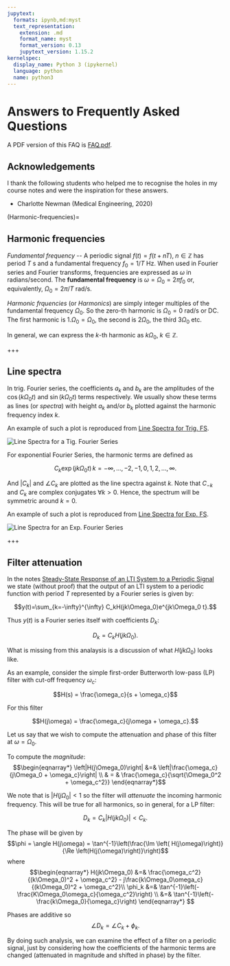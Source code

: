 ```yaml
---
jupytext:
  formats: ipynb,md:myst
  text_representation:
    extension: .md
    format_name: myst
    format_version: 0.13
    jupytext_version: 1.15.2
kernelspec:
  display_name: Python 3 (ipykernel)
  language: python
  name: python3
---
```


# Answers to Frequently Asked Questions

A PDF version of this FAQ is [FAQ.pdf](https://cpjobling.github.io/eg-247-textbook/FAQS/FAQ.pdf).

## Acknowledgements

I thank the following students who helped me to recognise the holes in my course notes and were the inspiration for these answers.

* Charlotte Newman (Medical Engineering, 2020)

(Harmonic-frequencies)=
## Harmonic frequencies


*Fundamental frequency* -- A periodic signal $f(t) = f(t + nT),\; n\in \mathbb{Z}$ has period $T$ s and a fundamental frequency $f_0 = 1/T$ Hz. When used in Fourier series and Fourier transforms, frequencies are expressed as $\omega$ in radians/second. The **fundamental frequency** is $\omega = \Omega_0 = 2 \pi f_0$ or, equivalently, $\Omega_0 = 2 \pi /T$ rad/s.

*Harmonic frquencies* (or *Harmonics*) are simply integer multiples of the fundamental frequency $\Omega_0$. So the zero-th harmonic is $\Omega_0 = 0$ rad/s or DC. The first harmonic is $1.\Omega_0 = \Omega_0$, the second is $2 \Omega_0$, the third $3 \Omega_0$ etc. 

In general, we can express the $k$-th harmonic as $k\Omega_0,\; k\in \mathbb{Z}$.

+++

## Line spectra

In trig. Fourier series, the coefficients $a_k$ and $b_k$ are the amplitudes of the $\cos(k\Omega_0 t)$ and $\sin(k \Omega_0 t)$ terms respectively. We usually show these terms as lines (or *spectra*) with height $a_k$ and/or $b_k$ plotted against the harmonic frequency index $k$.

An example of such a plot is reproduced from [Line Spectra for Trig. FS](https://cpjobling.github.io/eg-247-textbook/fourier_series/3/exp_fs2.html#line-spectra-for-trig-fs).

![Line Spectra for a Tig. Fourier Series](pictures/line-spec.png)

For exponential Fourier Series, the harmonic terms are defined as 

$$C_k \exp(jk\Omega_0 t)\,k = -\infty, \dots, -2, -1, 0, 1, 2,\ldots, \infty.$$

And $\left|C_k\right|$ and $\angle C_k$ are plotted as the line spectra against $k$. Note that $C_{-k}$ and $C_k$ are complex conjugates $\forall k > 0$. Hence, the spectrum will be symmetric around $k=0$.

An example of such a plot is reproduced from [Line Spectra for Exp. FS](https://cpjobling.github.io/eg-247-textbook/fourier_series/3/exp_fs2.html#line-spectra-for-exp-fs).

![Line Spectra for an Exp. Fourier Series](pictures/efs_sqw.png)

+++

## Filter attenuation

In the notes [Steady-State Response of an LTI System to a Periodic Signal](https://cpjobling.github.io/eg-247-textbook/fourier_series/3/exp_fs2.html#steady-state-response-of-an-lti-system-to-a-periodic-signal) we state (without proof) that the output of an LTI system to a periodic function with period $T$ represented by a Fourier series is given by:

$$y(t)=\sum_{k=-\infty}^{\infty} C_kH(jk\Omega_0)e^{jk\Omega_0 t}.$$

Thus $y(t)$ is a Fourier series itself with coefficients $D_k$:

$$D_k = C_kH(jk\Omega_0).$$

What is missing from this analaysis is a discussion of what $H(jk\Omega_0)$ looks like.

As an example, consider the simple first-order Butterworth low-pass (LP) filter with cut-off frequency $\omega_c$:

$$H(s) = \frac{\omega_c}{s + \omega_c}$$

For this filter

$$H(j\omega) = \frac{\omega_c}{j\omega + \omega_c}.$$

Let us say that we wish to compute the attenuation and phase of this filter at $\omega = \Omega_0$.

To compute the *magnitude*:
$$\begin{eqnarray*}
\left|H(j\Omega_0)\right| &=& \left|\frac{\omega_c}{j\Omega_0 + \omega_c}\right| \\
& = & \frac{\omega_c}{\sqrt{\Omega_0^2 + \omega_c^2}}
\end{eqnarray*}$$

We note that is $\left|H(j\Omega_0\right| \lt 1$ so the filter will *attenuate* the incoming harmonic frequency. This will be true for all harmonics, so in general, for a LP filter:

$$D_k = C_k\left|H(jk\Omega_0)\right|   < C_k.$$

The phase will be given by 
$$\phi = \angle H(j\omega) = \tan^{-1}\left(\frac{\Im \left( H(j\omega)\right)}{\Re \left(H(j(\omega)\right)}\right)$$
where
$$\begin{eqnarray*}
H(jk\Omega_0) &=& \frac{\omega_c^2}{(k\Omega_0)^2 + \omega_c^2} - j\frac{k\Omega_0\omega_c}{(k\Omega_0)^2 + \omega_c^2}\\
\phi_k &=& \tan^{-1}\left(-\frac{K\Omega_0\omega_c}{\omega_c^2}\right) \\
&=& \tan^{-1}\left(-\frac{k\Omega_0}{\omega_c}\right) 
\end{eqnarray*}
$$

Phases are additive so
$$\angle D_k = \angle C_k + \phi_k.$$

By doing such analysis, we can examine the effect of a filter on a periodic signal, just by considering how the coefficients of the harmonic terms are changed (attenuated in magnitude and shifted in phase) by the filter.
